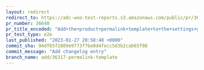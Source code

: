 ```yaml
---
layout: redirect
redirect_to: https://a8c-woo-test-reports.s3.amazonaws.com/public/pr/36640/e2e/index.html
pr_number: 36640
pr_title_encoded: "Add+the+product+permalink+template+to+the+settings+global"
pr_test_type: e2e
last_published: "2023-01-27 20:58:48 +0000"
commit_sha: 94df65f2809e9773f7be0d4fecc5d3b2cab65f98
commit_message: "Add changelog entry"
branch_name: add/36317-permalink-template
---
```

